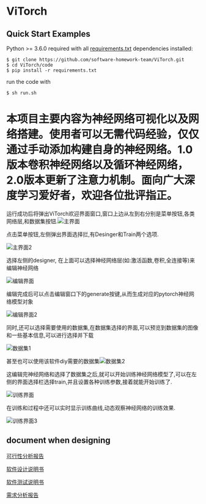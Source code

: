 # ViTorch

## Quick Start Examples

Python >= 3.6.0 required with all [requirements.txt](https://github.com/ultralytics/yolov5/blob/master/requirements.txt) dependencies installed:

```shell
$ git clone https://github.com/software-homework-team/ViTorch.git
$ cd ViTorch/code
$ pip install -r requirements.txt
```

run the code with

```shell
$ sh run.sh
```

# 本项目主要内容为神经网络可视化以及网络搭建。使用者可以无需代码经验，仅仅通过手动添加构建自身的神经网络。1.0版本卷积神经网络以及循环神经网络，2.0版本更新了注意力机制。面向广大深度学习爱好者，欢迎各位批评指正。



运行成功后将弹出ViTorch欢迎界面窗口,窗口上边从左到右分别是菜单按钮,各类网络层,和数据集按钮.![主界面](README.assets/%E4%B8%BB%E7%95%8C%E9%9D%A2.png)

点击菜单按钮,左侧弹出界面选择拦,有Desinger和Train两个选项.

![主界面2](README.assets/%E4%B8%BB%E7%95%8C%E9%9D%A22.png)

选择左侧的designer, 在上面可以选择神经网络层(如:激活函数,卷积,全连接等)来编辑神经网络

![编辑界面](README.assets/%E7%BC%96%E8%BE%91%E7%95%8C%E9%9D%A2.png)

编辑完成后可以点击编辑窗口下的generate按键,从而生成对应的pytorch神经网络模型对象

![编辑界面2](README.assets/%E7%BC%96%E8%BE%91%E7%95%8C%E9%9D%A22.png)

同时,还可以选择需要使用的数据集,在数据集选择的界面,可以预览到数据集的图像和一些基本信息,可以进行选择并下载

![数据集1](README.assets/%E6%95%B0%E6%8D%AE%E9%9B%861.png)

甚至也可以使用该软件diy需要的数据集![数据集2](README.assets/%E6%95%B0%E6%8D%AE%E9%9B%862.png)

这编辑完神经网络和选择了数据集之后,就可以开始训练神经网络模型了,可以在左侧的界面选择栏选择train,并且设置各种训练参数,接着就能开始训练了.

![训练界面](README.assets/%E8%AE%AD%E7%BB%83%E7%95%8C%E9%9D%A2.png)

在训练和过程中还可以实时显示训练曲线,动态观察神经网络的训练效果.

![训练界面3](README.assets/%E8%AE%AD%E7%BB%83%E7%95%8C%E9%9D%A23-1625589116125.png)



## document when designing

[可行性分析报告](document\可行性分析.md)

[软件设计说明书](document\软件设计.md)

[软件测试说明书](document\软件测试.md)

[需求分析报告](./document/需求分析.md)
